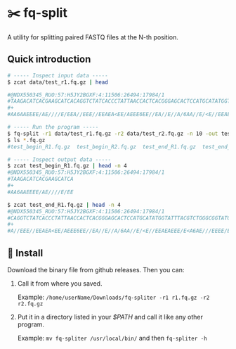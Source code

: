 # :scissors: fq-split

A utility for splitting paired FASTQ files at the N-th position.

## Quick introduction

```sh
# ----- Inspect input data -----
$ zcat data/test_r1.fq.gz | head

#@NDX550345_RUO:57:H5JY2BGXF:4:11506:26494:17984/1
#TAAGACATCACGAAGCATCACAGGTCTATCACCCTATTAACCACTCACGGGAGCACTCCATGCATATGGTATTTACGTCTGGGCGGTATGCACGCGATAGCATAGCCAGACGCTCGAGCCGCACCACCCAATGACGCACTAACTGACTT
#+
#AA6AAEEEE/AE////E/EEA//EEE//EEAEA<EE/AEEE6EE//EA//E//A/6AA//E/<E//EEAEAEEE/E<A6AE///EEEE/EE/</A//EEE<EE/A</A//EEAE/</A/AA/A/<EAAA/AEA/<A<//AE//EA/6/A

# ----- Run the program -----
$ fq-split -r1 data/test_r1.fq.gz -r2 data/test_r2.fq.gz -n 10 -out test
$ ls *.fq.gz
#test_begin_R1.fq.gz  test_begin_R2.fq.gz  test_end_R1.fq.gz  test_end_R2.fq.gz

# ----- Inspect output data -----
$ zcat test_begin_R1.fq.gz | head -n 4
#@NDX550345_RUO:57:H5JY2BGXF:4:11506:26494:17984/1
#TAAGACATCACGAAGCATCA
#+
#AA6AAEEEE/AE////E/EE

$ zcat test_end_R1.fq.gz | head -n 4
#@NDX550345_RUO:57:H5JY2BGXF:4:11506:26494:17984/1
#CAGGTCTATCACCCTATTAACCACTCACGGGAGCACTCCATGCATATGGTATTTACGTCTGGGCGGTATGCACGCGATAGCATAGCCAGACGCTCGAGCCGCACCACCCAATGACGCACTAACTGACTT
#+
#A//EEE//EEAEA<EE/AEEE6EE//EA//E//A/6AA//E/<E//EEAEAEEE/E<A6AE///EEEE/EE/</A//EEE<EE/A</A//EEAE/</A/AA/A/<EAAA/AEA/<A<//AE//EA/6/A
```

## :floppy_disk: Install

Download the binary file from github releases. Then you can:
1. Call it from where you saved.

    Example: `/home/userName/Downloads/fq-spliter -r1 r1.fq.gz -r2 r2.fq.gz`

2. Put it in a directory listed in your _$PATH_ and call it like any other program.

    Example: `mv fq-spliter /usr/local/bin/` and then `fq-spliter -h`
